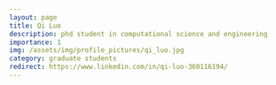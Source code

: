 ```yaml
---
layout: page
title: Qi Luo
description: phd student in computational science and engineering
importance: 1
img: /assets/img/profile_pictures/qi_luo.jpg
category: graduate students
redirect: https://www.linkedin.com/in/qi-luo-360116194/
---
```


